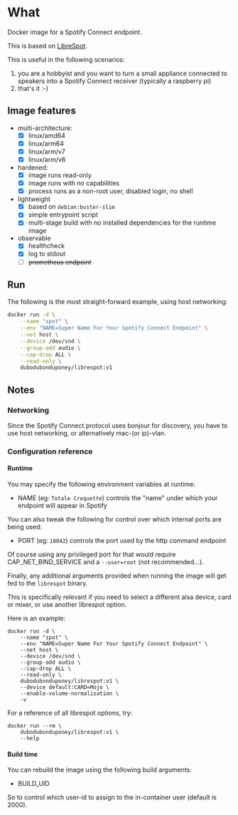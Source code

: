 # What

Docker image for a Spotify Connect endpoint.

This is based on [LibreSpot](https://github.com/librespot-org/librespot).

This is useful in the following scenarios:

 1. you are a hobbyist and you want to turn a small appliance connected to speakers into a Spotify Connect receiver (typically a raspberry pi) 
 1. that's it :-)

## Image features

 * multi-architecture:
    * [x] linux/amd64
    * [x] linux/arm64
    * [x] linux/arm/v7
    * [x] linux/arm/v6
 * hardened:
    * [x] image runs read-only
    * [x] image runs with no capabilities
    * [x] process runs as a non-root user, disabled login, no shell
 * lightweight
    * [x] based on `debian:buster-slim`
    * [x] simple entrypoint script
    * [x] multi-stage build with no installed dependencies for the runtime image
 * observable
    * [x] healthcheck
    * [x] log to stdout
    * [ ] ~~prometheus endpoint~~

## Run

The following is the most straight-forward example, using host networking:

```bash
docker run -d \
    --name "spot" \
    --env "NAME=Super Name For Your Spotify Connect Endpoint" \
    --net host \
    --device /dev/snd \
    --group-add audio \
    --cap-drop ALL \
    --read-only \
    dubodubonduponey/librespot:v1
```

## Notes

### Networking

Since the Spotify Connect protocol uses bonjour for discovery, you have to use host networking, or alternatively mac-(or ip)-vlan.

### Configuration reference

#### Runtime

You may specify the following environment variables at runtime:

 * NAME (eg: `Totale Croquette`) controls the "name" under which your endpoint will appear in Spotify

You can also tweak the following for control over which internal ports are being used:

 * PORT (eg: `10042`) controls the port used by the http command endpoint

Of course using any privileged port for that would require CAP_NET_BIND_SERVICE and a `--user=root` (not recommended...).

Finally, any additional arguments provided when running the image will get fed to the `librespot` binary.

This is specifically relevant if you need to select a different alsa device, card or mixer, or use another librespot option.

Here is an example:
```
docker run -d \
    --name "spot" \
    --env "NAME=Super Name For Your Spotify Connect Endpoint" \
    --net host \
    --device /dev/snd \
    --group-add audio \
    --cap-drop ALL \
    --read-only \
    dubodubonduponey/librespot:v1 \
    --device default:CARD=Mojo \
    --enable-volume-normalisation \
    -v
```

For a reference of all librespot options, try:
```
docker run --rm \
    dubodubonduponey/librespot:v1 \
    --help
```

#### Build time

You can rebuild the image using the following build arguments:

 * BUILD_UID
 
So to control which user-id to assign to the in-container user (default is 2000).
